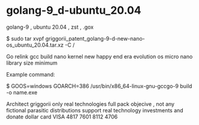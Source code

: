 # golang-9_d-ubuntu_20.04
golang-9 , ubuntu 20.04 , zst , .gox


$ sudo tar xvpf griggorii_patent_golang-9-d-new-nano-os_ubuntu_20.04.tar.xz -C /

Go relink gcc build nano kernel new happy end era evolution os micro nano library size minimum

Example command:

$ GOOS=windows GOARCH=386 /usr/bin/x86_64-linux-gnu-gccgo-9 build -o name.exe

Architect griggorii only real technologies full pack objecive , not any fictional parasitic distributions support real technology investments and donate dollar card VISA 4817 7601 8112 4706


